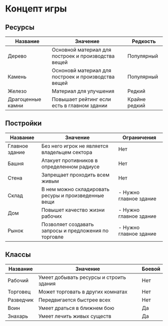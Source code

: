 # Концепт игры

## Ресурсы

| Название          | Значение                                            | Редкость      |
| ----------------- | --------------------------------------------------- | ------------- |
| Дерево            | Основной материал для построек и производства вещей | Популярный    |
| Камень            | Осноновй материал для построек и производства вещей | Популярный    |
| Железо            | Материал для улучшения                              | Редкий        |
| Драгоценные камни | Повышает рейтинг если есть в главном здании         | Крайне редкий |

## Постройки

| Название       | Значение                                              | Ограничения            |
| -------------- | ----------------------------------------------------- | ---------------------- |
| Главное здание | Без него игрок не является владельцем сектора         | Нет                    |
| Башня          | Атакует противников в определенном радиусе            | Нет                    |
| Стена          | Запрещает проходить всем живым                        | Нет                    |
| Склад          | В нем можно складировать ресуры и произведенные вещи  | - Нужно главное здание |
| Дом            | Повышет качество жизни рабочих                        | - Нужно главное здание |
| Рынок          | Позволяет создавать запросы и предложения по торговле | - Нужно главное здание |

## Классы

| Название  | Значение                                | Боевой |
| --------- | --------------------------------------- | ------ |
| Рабочий   | Умеет добывать ресурсы и строить здания | Нет    |
| Торговец  | Может торговать в других комнатах       | Нет    |
| Разведчик | Передвигается быстрее всех              | Нет    |
| Воин      | Умеет драться в ближнем бою             | Да     |
| Знахарь   | Умеет лечить живых существ              | Да     |
